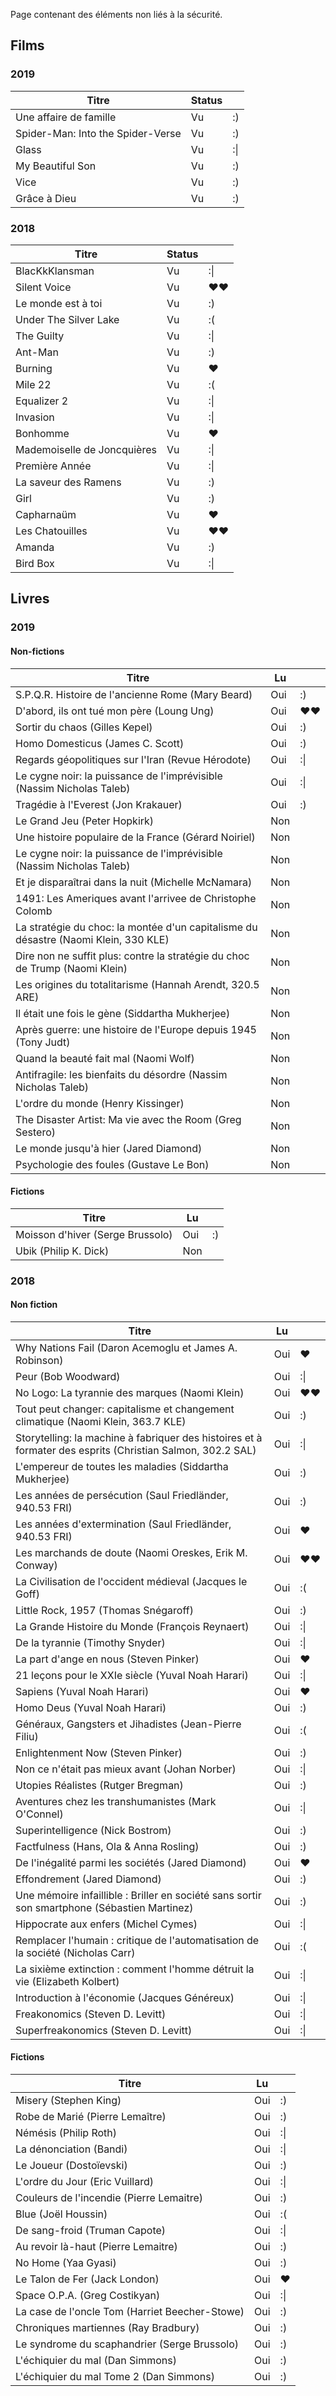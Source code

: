 Page contenant des éléments non liés à la sécurité.

## Films

### 2019

|Titre|Status||
|-----|------|-----------|
|Une affaire de famille|Vu|:)|
|Spider-Man: Into the Spider-Verse|Vu|:)|
|Glass|Vu|:\||
|My Beautiful Son|Vu|:)|
|Vice|Vu|:)|
|Grâce à Dieu|Vu|:)|

### 2018

|Titre|Status||
|-----|------|-----------|
|BlacKkKlansman|Vu|:\||
|Silent Voice|Vu|♥♥|
|Le monde est à toi|Vu|:)|
|Under The Silver Lake|Vu|:(|
|The Guilty|Vu|:\||
|Ant-Man|Vu|:)|
|Burning|Vu|♥|
|Mile 22|Vu|:(|
|Equalizer 2|Vu|:\|
|Invasion|Vu|:\||
|Bonhomme|Vu|♥|
|Mademoiselle de Joncquières|Vu|:\||
|Première Année|Vu|:\||
|La saveur des Ramens|Vu|:)|
|Girl|Vu|:)|
|Capharnaüm|Vu|♥|
|Les Chatouilles|Vu|♥♥|
|Amanda|Vu|:)|
|Bird Box|Vu|:\||

## Livres 
### 2019

#### Non-fictions

|Titre|Lu||
|-----|------|-----------|
|S.P.Q.R. Histoire de l'ancienne Rome (Mary Beard)|Oui|:)|
|D'abord, ils ont tué mon père (Loung Ung)|Oui|♥♥|
|Sortir du chaos (Gilles Kepel)|Oui|:)|
|Homo Domesticus (James C. Scott)|Oui|:)|
|Regards géopolitiques sur l'Iran (Revue Hérodote)|Oui|:\||
|Le cygne noir: la puissance de l'imprévisible (Nassim Nicholas Taleb)|Oui|:\||
|Tragédie à l'Everest (Jon Krakauer)|Oui|:)|
|Le Grand Jeu (Peter Hopkirk)|Non||
|Une histoire populaire de la France (Gérard Noiriel)|Non||
|Le cygne noir: la puissance de l'imprévisible (Nassim Nicholas Taleb)|Non||
|Et je disparaîtrai dans la nuit (Michelle McNamara)|Non||
|1491: Les Ameriques avant l'arrivee de Christophe Colomb|Non||
|La stratégie du choc: la montée d'un capitalisme du désastre (Naomi Klein, 330 KLE)|Non||
|Dire non ne suffit plus: contre la stratégie du choc de Trump (Naomi Klein)|Non||
|Les origines du totalitarisme (Hannah Arendt, 320.5 ARE)|Non||
|Il était une fois le gène (Siddartha Mukherjee)|Non||
|Après guerre: une histoire de l'Europe depuis 1945 (Tony Judt)|Non||
|Quand la beauté fait mal (Naomi Wolf)|Non||
|Antifragile: les bienfaits du désordre (Nassim Nicholas Taleb)|Non||
|L'ordre du monde (Henry Kissinger)|Non||
|The Disaster Artist: Ma vie avec the Room (Greg Sestero)|Non|||
|Le monde jusqu'à hier (Jared Diamond)|Non||
|Psychologie des foules (Gustave Le Bon)|Non||


#### Fictions

|Titre|Lu||
|-----|------|-----------|
|Moisson d'hiver (Serge Brussolo)|Oui|:)|
|Ubik (Philip K. Dick)|Non||

### 2018
#### Non fiction

|Titre|Lu||
|-----|------|-----------|
|Why Nations Fail (Daron Acemoglu et James A. Robinson)|Oui|♥|
|Peur (Bob Woodward)|Oui|:\||
|No Logo: La tyrannie des marques (Naomi Klein)|Oui|♥♥|
|Tout peut changer: capitalisme et changement climatique (Naomi Klein, 363.7 KLE)|Oui|:)|
|Storytelling: la machine à fabriquer des histoires et à formater des esprits (Christian Salmon, 302.2 SAL)|Oui|:\||
|L'empereur de toutes les maladies (Siddartha Mukherjee)|Oui|:)|
|Les années de persécution (Saul Friedländer, 940.53 FRI)|Oui|:)|
|Les années d'extermination (Saul Friedländer, 940.53 FRI)|Oui|♥|
|Les marchands de doute (Naomi Oreskes, Erik M. Conway)|Oui|♥♥|
|La Civilisation de l'occident médieval (Jacques le Goff)|Oui|:(|
|Little Rock, 1957 (Thomas Snégaroff)|Oui|:)|
|La Grande Histoire du Monde (François Reynaert)|Oui|:\||
|De la tyrannie (Timothy Snyder)|Oui|:\||
|La part d'ange en nous (Steven Pinker)|Oui|♥|
|21 leçons pour le XXIe siècle (Yuval Noah Harari)|Oui|:\||
|Sapiens (Yuval Noah Harari)|Oui|♥|
|Homo Deus (Yuval Noah Harari)|Oui|:)|
|Généraux, Gangsters et Jihadistes (Jean-Pierre Filiu)|Oui|:(|
|Enlightenment Now (Steven Pinker)|Oui|:)|
|Non ce n'était pas mieux avant (Johan Norber)|Oui|:\||
|Utopies Réalistes (Rutger Bregman)|Oui|:)|
|Aventures chez les transhumanistes (Mark O'Connel)|Oui|:\||
|Superintelligence (Nick Bostrom)|Oui|:)|
|Factfulness (Hans, Ola & Anna Rosling)|Oui|:)|
|De l'inégalité parmi les sociétés (Jared Diamond)|Oui|♥|
|Effondrement (Jared Diamond)|Oui|:)|
|Une mémoire infaillible : Briller en société sans sortir son smartphone (Sébastien Martinez)|Oui|:)|
|Hippocrate aux enfers (Michel Cymes)|Oui|:\||
|Remplacer l'humain : critique de l'automatisation de la société (Nicholas Carr)|Oui|:(|
|La sixième extinction : comment l'homme détruit la vie (Elizabeth Kolbert)|Oui|:\||
|Introduction à l'économie (Jacques Généreux)|Oui|:\||
|Freakonomics (Steven D. Levitt)|Oui|:\||
|Superfreakonomics (Steven D. Levitt)|Oui|:\||

#### Fictions

|Titre|Lu||
|-----|------|-----------|
|Misery (Stephen King)|Oui|:)|
|Robe de Marié (Pierre Lemaître)|Oui|:)|
|Némésis (Philip Roth)|Oui|:\||
|La dénonciation (Bandi)|Oui|:\||
|Le Joueur (Dostoïevski)|Oui|:)|
|L'ordre du Jour (Eric Vuillard)|Oui|:\||
|Couleurs de l'incendie (Pierre Lemaitre)|Oui|:)|
|Blue (Joël Houssin)|Oui|:(|
|De sang-froid (Truman Capote)|Oui|:\||
|Au revoir là-haut (Pierre Lemaitre)|Oui|:)|
|No Home (Yaa Gyasi)|Oui|:)|
|Le Talon de Fer (Jack London)|Oui|♥|
|Space O.P.A. (Greg Costikyan)|Oui|:\||
|La case de l'oncle Tom (Harriet Beecher-Stowe)|Oui|:)|
|Chroniques martiennes (Ray Bradbury)|Oui|:)|
|Le syndrome du scaphandrier (Serge Brussolo)|Oui|:)|
|L'échiquier du mal (Dan Simmons)|Oui|:)|
|L'échiquier du mal Tome 2 (Dan Simmons)|Oui|:)|

